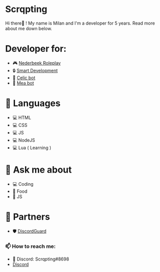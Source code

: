 # Scrqpting
Hi there👋 ! My name is Milan and I'm a developer for 5 years. Read more about me down below.

# Developer for:
- 🎮 [Nederbeek Roleplay](https://discord.gg/wB6F4qPTKK)
- 🔒 [Smart Development](https://discord.gg/A696vBgQYW)
- 🤖 [Celic bot](https://top.gg/bot/964548219226955786)
- 🎵 [Mea bot](https://top.gg/bot/954711717244469249)

# 🔧 Languages
- 💻 HTML
- 💻 CSS
- 💻 JS
- 💻 NodeJS
- 💻 Lua ( Learning )

# 💬 Ask me about
- 💻 Coding
- 🍟 Food
- 📂 JS

# 🤝 Partners
- 🛡️ [DiscordGuard](https://discord.gg/KkC5AtCqKx)

### 📫 How to reach me:
- 💠 Discord: Scrqpting#8698
- [Discord](https://discord.gg/UcmkMfJ8Ey)
